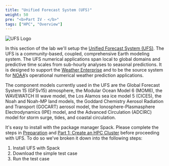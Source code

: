 ```yaml
---
title: "Unified Forecast System (UFS)"
weight: 50
pre: "<b>Part IV ⁃ </b>"
tags: ["HPC", "Overview"]
---
```


![UFS Logo](/images/ufs/logo.png)

In this section of the lab we'll setup the [Unified Forecast System (UFS)](https://ufscommunity.org/). The UFS is a community-based, coupled, comprehensive Earth modeling system. The UFS numerical applications span local to global domains and predictive time scales from sub-hourly analyses to seasonal predictions. It is designed to support the [Weather Enterprise](https://www.weather.gov/about/weather-enterprise) and to be the source system for [NOAA](https://www.noaa.gov/)‘s operational numerical weather prediction applications.

The component models currently used in the UFS are the Global Forecast System 15 (GFSv15) atmosphere, the Modular Ocean Model 6 (MOM6), the WAVEWATCH III wave model, the Los Alamos sea ice model 5 (CICE5), the Noah and Noah-MP land models, the Goddard Chemistry Aerosol Radiation and Transport (GOCART) aerosol model, the Ionosphere-Plasmasphere Electrodynamics (IPE) model, and the Advanced Circulation (ADCIRC) model for storm surge, tides, and coastal circulation.

It's easy to install with the package manager Spack. Please complete the steps in [Preparation](/01-aws-getting-started.html) and
[Part 1: Create an HPC Cluster](02-cluster.html) before proceeding with UFS.
To do so we've broken it down into the following steps:

1. Install UFS with Spack
2. Download the simple test case
3. Run the test case
